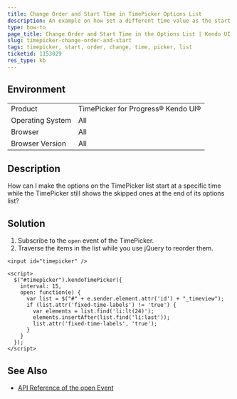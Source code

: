 ```yaml
---
title: Change Order and Start Time in TimePicker Options List
description: An example on how set a different time value as the start time of a kendo UI TimePicker and change the order of the options in its list.
type: how-to
page_title: Change Order and Start Time in the Options List | Kendo UI TimePicker for jQuery
slug: timepicker-change-order-and-start
tags: timepicker, start, order, change, time, picker, list
ticketid: 1153029
res_type: kb
---
```


## Environment

<table>
 <tr>
  <td>Product</td>
  <td>TimePicker for Progress® Kendo UI®</td>
 </tr>
 <tr>
  <td>Operating System</td>
  <td>All</td>
 </tr>
 <tr>
  <td>Browser</td>
  <td>All</td>
 </tr>
 <tr>
  <td>Browser Version</td>
  <td>All</td>
 </tr>
</table>

## Description

How can I make the options on the TimePicker list start at a specific time while the TimePicker still shows the skipped ones at the end of its options list?

## Solution

1. Subscribe to the `open` event of the TimePicker.
1. Traverse the items in the list while you use jQuery to reorder them.

```dojo
<input id="timepicker" />

<script>
  $("#timepicker").kendoTimePicker({
    interval: 15,
    open: function(e) {
      var list = $("#" + e.sender.element.attr('id') + "_timeview");
      if (list.attr('fixed-time-labels') != 'true') {
        var elements = list.find('li:lt(24)');
        elements.insertAfter(list.find('li:last'));
        list.attr('fixed-time-labels', 'true');
      }
    }
  });
</script>
```

## See Also

* [API Reference of the open Event](https://docs.telerik.com/kendo-ui/api/javascript/ui/timepicker/events/open)
